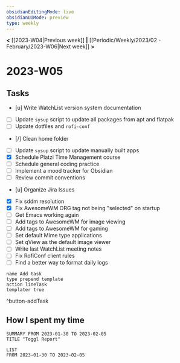 ```yaml
---
obsidianEditingMode: live
obsidianUIMode: preview
type: weekly
---
```


**<** [[2023-W04|Previous week]] **|** [[Periodic/Weekly/2023/02 - February/2023-W06|Next week]] **>**

# 2023-W05

## Tasks

- [u] Write WatchList version system documentation
- [ ] Update `sysup` script to update all packages from apt and flatpak
- [ ] Update dotfiles and `rofi-conf`
- [/] Clean home folder
- [ ] Update `sysup` script to update manually built apps
- [x] Schedule Platzi Time Management course
- [ ] Schedule general coding practice
- [ ] Implement a mood tracker for Obsidian
- [ ] Review commit conventions
- [u] Organize Jira Issues
- [x] Fix sddm resolution
- [x] Fix AwesomeWM ORG tag not being "selected" on startup
- [ ] Get Emacs working again
- [ ] Add tags to AwesomeWM for image viewing
- [ ] Add tags to AwesomeWM for gaming
- [ ] Set default Mime type applications
- [ ] Set qView as the default image viewer
- [ ] Write last WatchList meeting notes
- [ ] Fix RofiConf client rules
- [ ] Find a better way to format daily logs
```button
name Add task
type prepend template
action lineTask
templater true
```
^button-addTask

## How I spent my time

```toggl
SUMMARY FROM 2023-01-30 TO 2023-02-05
TITLE "Toggl Report"
```

```toggl
LIST
FROM 2023-01-30 TO 2023-02-05
```

